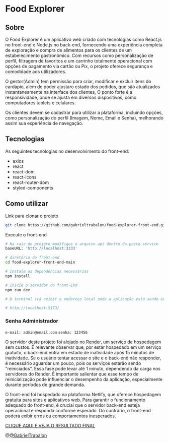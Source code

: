 # Food Explorer

## Sobre

O Food Explorer é um aplicativo web criado com tecnologias como React.js no front-end e Node.js no back-end, fornecendo uma experiência completa de exploração e compra de alimentos para os clientes de um estabelecimento gastronômico. Com recursos como personalização de perfil, filtragem de favoritos e um carrinho totalmente operacional com opções de pagamento via cartão ou Pix, o projeto oferece segurança e comodidade aos utilizadores.

O gestor(Admin) tem permissão para criar, modificar e excluir itens do cardápio, além de poder ajustaro estado dos pedidos, que são atualizados instantaneamente na interface dos clientes, O ponto forte é a responsividade, onde se ajusta em diversos dispositivos, como computadores tablets e celulares.

Os clientes devem se cadastrar para utilizar a plataforma, incluindo opções, como personalização do perfil (Imagem, Nome, Email e Senha), melhorando assim sua experiência de navegação.

## Tecnologias

As seguintes tecnologias no desenvolvimento do front-end:

- axios
- react
- react-dom
- react-icons
- react-router-dom
- styled-components

## Como utilizar

Link para clonar o projeto 

```bash
git clone https://github.com/gabrieltrabalon/food-explorer-front-end.git
```

Execute o front-end

```bash
# Na raiz do projeto modifique o arquivo api dentro da pasta service
baseURL: 'http://localhost:3333'

# diretório do front-end
cd food-explorer-front-end-main

# Instale as dependências necessárias
npm install

# Inicie o servidor do front-End
npm run dev

# O terminal irá exibir o endereço local onde a aplicação está sendo executada:

# http://localhost:5173/
```

### Senha Administrador

  `e-mail: admin@email.com`  `senha: 123456`

O servidor deste projeto foi alojado no Render, um serviço de hospedagem sem custos. É relevante observar que, por estar hospedado em um serviço gratuito, o back-end entra em estado de inatividade após 15 minutos de inatividade. Se o usuário tentar acessar o site e o back-end não responder, é necessário aguardar um pouco, pois os serviços estarão sendo "reiniciados". Essa fase pode levar até 1 minuto, dependendo da carga nos servidores do Render. É importante salientar que esse tempo de reinicialização pode influenciar o desempenho da aplicação, especialmente durante períodos de grande demanda.

O front-end foi hospedado na plataforma Netlify, que oferece hospedagem gratuita para sites e aplicativos web. Para garantir o funcionamento adequado do front-end, é crucial que o servidor back-end esteja operacional e responda conforme esperado. Do contrário, o front-end poderá exibir erros ou comportamentos inesperados.


[CLIQUE AQUI E VEJA O RESULTADO FINAL](https://foodexplorerxz.netlify.app/)


@[@GabrielTrabalon](https://github.com/gabrieltrabalon)
